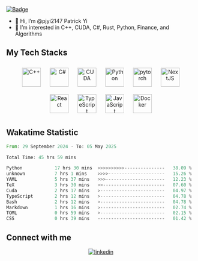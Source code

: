 [![Badge](https://hits.patrickyi.xyz/api/hit?url=https%3A%2F%2Fgithub.com%2Fpjyi2147&label=Visitors&icon=emoji-heart-eyes-fill&color=%23dc3548)](https://hits.patrickyi.xyz)

- 👋 Hi, I’m @pjyi2147 Patrick Yi
- 👀 I’m interested in C++, CUDA, C#, Rust, Python, Finance, and Algorithms

## My Tech Stacks

<div align="center">
<a href="https://www.cplusplus.com/" target="_blank"><img style="margin: 10px" src="https://profilinator.rishav.dev/skills-assets/cplusplus-original.svg" alt="C++" height="50" /></a>
<a href="https://docs.microsoft.com/en-us/dotnet/csharp/" target="_blank"><img style="margin: 10px" src="https://profilinator.rishav.dev/skills-assets/csharp-original.svg" alt="C#" height="50" /></a>
<a href="https://developer.nvidia.com/cuda-zone" target="_blank"><img style="margin: 10px" src="https://github.com/user-attachments/assets/7d34aca2-743d-49c8-a459-665ed6681d88" alt="CUDA" height="50" /></a>
<a href="https://www.python.org/" target="_blank"><img style="margin: 10px" src="https://profilinator.rishav.dev/skills-assets/python-original.svg" alt="Python" height="50" /></a>
<a href="https://pytorch.org/" target="_blank"><img style="margin: 10px" src="https://profilinator.rishav.dev/skills-assets/pytorch-icon.svg" alt="pytorch" height="50" /></a>
<a href="https://nextjs.org/" target="_blank"><img style="margin: 10px" src="https://profilinator.rishav.dev/skills-assets/nextjs.png" alt="NextJS" height="50" /></a>
<a href="https://reactjs.org/" target="_blank"><img style="margin: 10px" src="https://profilinator.rishav.dev/skills-assets/react-original-wordmark.svg" alt="React" height="50" /></a>
<a href="https://www.typescriptlang.org/" target="_blank"><img style="margin: 10px" src="https://profilinator.rishav.dev/skills-assets/typescript-original.svg" alt="TypeScript" height="50" /></a>
<a href="https://www.javascript.com/" target="_blank"><img style="margin: 10px" src="https://profilinator.rishav.dev/skills-assets/javascript-original.svg" alt="JavaScript" height="50" /></a>
<a href="https://www.docker.com/" target="_blank"><img style="margin: 10px" src="https://profilinator.rishav.dev/skills-assets/docker-original-wordmark.svg" alt="Docker" height="50" /></a>
</div>

## Wakatime Statistic

<!--START_SECTION:waka-->

```rust
From: 29 September 2024 - To: 05 May 2025

Total Time: 45 hrs 59 mins

Python            17 hrs 30 mins  >>>>>>>>>>---------------   38.09 %
unknown           7 hrs 1 mins    >>>>---------------------   15.26 %
YAML              5 hrs 37 mins   >>>----------------------   12.23 %
TeX               3 hrs 30 mins   >>-----------------------   07.60 %
Cuda              2 hrs 17 mins   >------------------------   04.97 %
TypeScript        2 hrs 12 mins   >------------------------   04.78 %
Bash              2 hrs 12 mins   >------------------------   04.78 %
Markdown          1 hrs 16 mins   >------------------------   02.74 %
TOML              0 hrs 59 mins   >------------------------   02.15 %
CSS               0 hrs 39 mins   -------------------------   01.42 %
```

<!--END_SECTION:waka-->

## Connect with me

<div align="center">
<a href="https://linkedin.com/in/pjyi" target="_blank">
<img src=https://img.shields.io/badge/linkedin-%231E77B5.svg?&style=for-the-badge&logo=linkedin&logoColor=white alt=linkedin style="margin-bottom: 5px;" />
</a>
</div>
